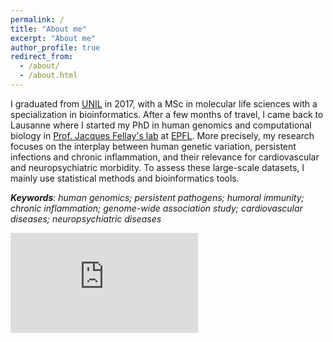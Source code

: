 ```yaml
---
permalink: /
title: "About me"
excerpt: "About me"
author_profile: true
redirect_from: 
  - /about/
  - /about.html
---
```


I graduated from [UNIL](http://unil.ch/index.html) in 2017, with a MSc in molecular life sciences with a specialization in bioinformatics. After a few months of travel, I came back to Lausanne where I started my PhD in human genomics and computational biology in [Prof. Jacques Fellay's lab](https://www.epfl.ch/labs/fellay-lab/) at [EPFL](https://www.epfl.ch/en/). More precisely, my research focuses on the interplay between human genetic variation, persistent infections and chronic inflammation, and their relevance for cardiovascular and neuropsychiatric morbidity. To assess these large-scale datasets, I mainly use statistical methods and bioinformatics tools.

***Keywords**: human genomics; persistent pathogens; humoral immunity; chronic inflammation; genome-wide association study; cardiovascular diseases; neuropsychiatric diseases*


<iframe height='160' width='300' frameborder='0' allowtransparency='true' scrolling='no' src='https://www.strava.com/athletes/13986640/activity-summary/99315471ae02cb84106722b871eb6fac42cdda34'></iframe>

<script id="_waudks">var _wau = _wau || []; _wau.push(["dynamic", "zk1odae777", "dks", "c4302bffffff", "small"]);</script><script async src="//waust.at/d.js"></script>
